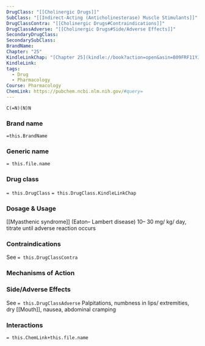 ```yaml
---
DrugClass: "[[Cholinergic Drugs]]"
SubClass: "[[Indirect-Acting (Anticholinesterase) Muscle Stimulants]]"
DrugClassContra: "[[Cholinergic Drugs#Contraindications]]"
DrugClassAdverse: "[[Cholinergic Drugs#Side/Adverse Effects]]"
SecondaryDrugClass: 
SecondarySubClass: 
BrandName: 
Chapter: "25"
KindleLinkChap: "[Chapter 25](kindle://book?action=open&asin=B09FRF11YJ&location=13417)"
KindleLink: 
tags:
  - Drug
  - Pharmacology
Course: Pharmacology
ChemLink: https://pubchem.ncbi.nlm.nih.gov/#query=
---
```

```smiles
C(=N)(N)N
```

### Brand name
`=this.BrandName`

### Generic name
`= this.file.name`

### Drug class 
`= this.DrugClass`
	`= this.DrugClass.KindleLinkChap`

### Dosage & Usage
[[Myasthenic syndrome]] (Eaton– Lambert disease)
10– 30 mg/ kg/ day, titrate until adverse reaction occurs

### Contraindications
See `= this.DrugClassContra`

### Mechanisms of Action

### Side/Adverse Effects
See `= this.DrugClassAdverse`
Palpitations, numbness in lips/ extremities, dry [[Mouth]], nausea, abdominal cramping 

### Interactions

`= this.ChemLink+this.file.name`

